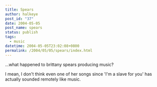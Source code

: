 ```yaml
---
title: Spears
author: halkeye
post_id: "37"
date: 2004-05-05
post_name: spears
status: publish
tags:
  - music
datetime: 2004-05-05T23:02:08+0800
permalink: /2004/05/05/spears/index.html
---
```


...what happened to brittany spears producing music?

I mean, I don't think even one of her songs since 'I'm a slave for you' has actually sounded remotely like music.
